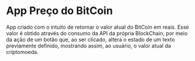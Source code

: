 # App Preço do BitCoin

App criado com o intuito de retornar o valor atual do BitCoin em reais.
Esse valor é obtido através do consumo da API da própria BlockChain, por meio da ação de um botão que, ao ser clicado, altera o estado de um texto previamente definido, mostrando assim, ao usuário, o valor atual da criptomoeda.
